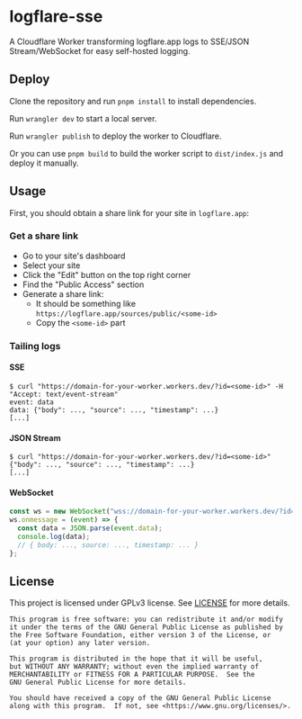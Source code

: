 # logflare-sse

A Cloudflare Worker transforming logflare.app logs to SSE/JSON Stream/WebSocket for easy self-hosted logging.

## Deploy

Clone the repository and run `pnpm install` to install dependencies.

Run `wrangler dev` to start a local server.

Run `wrangler publish` to deploy the worker to Cloudflare.

Or you can use `pnpm build` to build the worker script to `dist/index.js` and deploy it manually.

## Usage

First, you should obtain a share link for your site in `logflare.app`:

### Get a share link

- Go to your site's dashboard
- Select your site
- Click the "Edit" button on the top right corner
- Find the "Public Access" section
- Generate a share link:
  - It should be something like `https://logflare.app/sources/public/<some-id>`
  - Copy the `<some-id>` part

### Tailing logs

#### SSE

```shell
$ curl "https://domain-for-your-worker.workers.dev/?id=<some-id>" -H "Accept: text/event-stream"
event: data
data: {"body": ..., "source": ..., "timestamp": ...}
[...]
```

#### JSON Stream

```shell
$ curl "https://domain-for-your-worker.workers.dev/?id=<some-id>"
{"body": ..., "source": ..., "timestamp": ...}
[...]
```

#### WebSocket

```javascript
const ws = new WebSocket("wss://domain-for-your-worker.workers.dev/?id=<some-id>");
ws.onmessage = (event) => {
  const data = JSON.parse(event.data);
  console.log(data);
  // { body: ..., source: ..., timestamp: ... }
};
```

## License

This project is licensed under GPLv3 license. See [LICENSE](./LICENSE) for more details.

    This program is free software: you can redistribute it and/or modify
    it under the terms of the GNU General Public License as published by
    the Free Software Foundation, either version 3 of the License, or
    (at your option) any later version.

    This program is distributed in the hope that it will be useful,
    but WITHOUT ANY WARRANTY; without even the implied warranty of
    MERCHANTABILITY or FITNESS FOR A PARTICULAR PURPOSE.  See the
    GNU General Public License for more details.

    You should have received a copy of the GNU General Public License
    along with this program.  If not, see <https://www.gnu.org/licenses/>.
